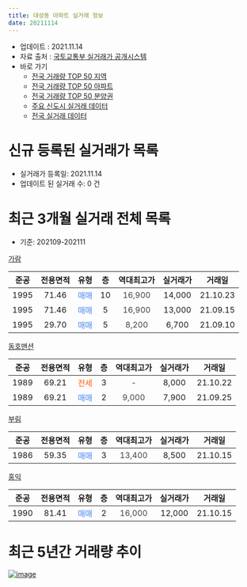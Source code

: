```yaml
---
title: 대성동 아파트 실거래 정보
date: 20211114
---
```


* 업데이트 : 2021.11.14
* 자료 출처 : [국토교통부 실거래가 공개시스템](http://rt.molit.go.kr)
* 바로 가기
    * [전국 거래량 TOP 50 지역](https://apt-info.github.io/apt-trade-info/tr)
    * [전국 거래량 TOP 50 아파트](https://apt-info.github.io/apt-trade-info/ta)
    * [전국 거래량 TOP 50 분양권](https://apt-info.github.io/apt-trade-info/tb)
    * [주요 신도시 실거래 데이터](https://apt-info.github.io/apt-trade-info/newtown)
    * [전국 실거래 데이터](https://apt-info.github.io/apt-trade-info/all)



<script async src="https://pagead2.googlesyndication.com/pagead/js/adsbygoogle.js"></script>
<!-- 기본광고 -->
<ins class="adsbygoogle"
     style="display:block"
     data-ad-client="ca-pub-1142216861245946"
     data-ad-slot="4805727019"
     data-ad-format="auto"
     data-full-width-responsive="true"></ins>
<script>
     (adsbygoogle = window.adsbygoogle || []).push({});
</script>


# 신규 등록된 실거래가 목록

* 실거래가 등록일: 2021.11.14
* 업데이트 된 실거래 수: 0 건




<script async src="https://pagead2.googlesyndication.com/pagead/js/adsbygoogle.js"></script>
<!-- 기본광고 -->
<ins class="adsbygoogle"
     style="display:block"
     data-ad-client="ca-pub-1142216861245946"
     data-ad-slot="4805727019"
     data-ad-format="auto"
     data-full-width-responsive="true"></ins>
<script>
     (adsbygoogle = window.adsbygoogle || []).push({});
</script>


# 최근 3개월 실거래 전체 목록
* 기준: 202109-202111


[가람](https://search.naver.com/search.naver?query=%EA%B0%80%EB%9E%8C)

|준공|전용면적|유형|층|역대최고가|실거래가|거래일|
|:---:|:---:|:---:|:---:|:---:|:---:|:---:|
|1995|71.46|<span style="color:#4285F3">매매</span>|10|<span style="color:#444444">16,900</span>|14,000|21.10.23|
|1995|71.46|<span style="color:#4285F3">매매</span>|5|<span style="color:#444444">16,900</span>|13,000|21.09.15|
|1995|29.70|<span style="color:#4285F3">매매</span>|5|<span style="color:#444444">8,200</span>|6,700|21.09.10|

[동호맨션](https://search.naver.com/search.naver?query=%EB%8F%99%ED%98%B8%EB%A7%A8%EC%85%98)

|준공|전용면적|유형|층|역대최고가|실거래가|거래일|
|:---:|:---:|:---:|:---:|:---:|:---:|:---:|
|1989|69.21|<span style="color:#FF5A00">전세</span>|3|<span style="color:#444444">-</span>|8,000|21.10.22|
|1989|69.21|<span style="color:#4285F3">매매</span>|2|<span style="color:#444444">9,000</span>|7,900|21.09.25|

[부림](https://search.naver.com/search.naver?query=%EB%B6%80%EB%A6%BC)

|준공|전용면적|유형|층|역대최고가|실거래가|거래일|
|:---:|:---:|:---:|:---:|:---:|:---:|:---:|
|1986|59.35|<span style="color:#4285F3">매매</span>|3|<span style="color:#444444">13,400</span>|8,500|21.10.15|

[홍익](https://search.naver.com/search.naver?query=%ED%99%8D%EC%9D%B5)

|준공|전용면적|유형|층|역대최고가|실거래가|거래일|
|:---:|:---:|:---:|:---:|:---:|:---:|:---:|
|1990|81.41|<span style="color:#4285F3">매매</span>|2|<span style="color:#444444">16,000</span>|12,000|21.10.15|



<script async src="https://pagead2.googlesyndication.com/pagead/js/adsbygoogle.js"></script>
<!-- 기본광고 -->
<ins class="adsbygoogle"
     style="display:block"
     data-ad-client="ca-pub-1142216861245946"
     data-ad-slot="4805727019"
     data-ad-format="auto"
     data-full-width-responsive="true"></ins>
<script>
     (adsbygoogle = window.adsbygoogle || []).push({});
</script>


# 최근 5년간 거래량 추이


<div style="width:100%;">
    <canvas id="deal_progress" height="200"></canvas>
</div>

<script>
new Chart(document.getElementById("deal_progress"), {
    type: 'line',
    data: {
        labels: ['16.01','16.02','16.03','16.04','16.05','16.06','16.07','16.08','16.10','16.11','16.12','17.01','17.02','17.03','17.04','17.05','17.06','17.07','17.08','17.09','17.10','18.01','18.02','18.03','18.04','18.07','18.08','18.12','19.01','19.02','19.03','19.04','19.05','19.06','19.07','19.09','19.10','19.12','20.02','20.03','20.04','20.05','20.06','20.07','20.09','20.10','20.12','21.01','21.02','21.03','21.04','21.05','21.06','21.07','21.08','21.09','21.10'],
        datasets: [{
            label: '매매/분양권',
            data: [3,0,1,4,2,2,3,0,4,1,2,2,1,1,2,4,3,1,1,1,0,1,1,1,1,0,1,0,0,2,3,2,1,1,0,2,2,3,1,0,1,4,3,0,1,2,2,1,2,1,1,4,1,2,3,3,3],
            borderColor: "rgba(66, 133, 243, 1)",
            backgroundColor: "rgba(66, 133, 243, 0.05)",
            borderWidth: 1,
            pointRadius: 0,
            fill: false,
            lineTension: 0
        },{
            label: '전/월세',
            data: [0,1,0,0,0,0,0,2,0,0,1,0,3,3,0,0,2,0,1,0,1,1,0,0,0,1,0,2,1,0,0,0,1,0,2,0,1,0,1,1,0,0,1,3,1,1,2,1,1,1,0,2,1,2,1,0,1],
            borderColor: "rgba(255, 90, 0, 1)",
            backgroundColor: "rgba(255, 90, 0, 0.05)",
            borderWidth: 1,
            pointRadius: 0,
            fill: false,
            lineTension: 0
        },{
            label: '합계',
            data: [3,1,1,4,2,2,3,2,4,1,3,2,4,4,2,4,5,1,2,1,1,2,1,1,1,1,1,2,1,2,3,2,2,1,2,2,3,3,2,1,1,4,4,3,2,3,4,2,3,2,1,6,2,4,4,3,4],
            borderColor: "rgba(0, 0, 0, 1)",
            backgroundColor: "rgba(0, 0, 0, 0.03)",
            borderWidth: 0.1,
            pointRadius: 0,
            fill: true,
            lineTension: 0
        }
        ]
    },
    options: {
        responsive: true,
        title: {
            display: false
        },
        tooltips: {
            mode: 'index',
            intersect: false
        },
        hover: {
            mode: 'nearest',
            intersect: true
        },
        scales: {
            xAxes: [{
                display: true,
                scaleLabel: {
                    display: true,
                    labelString: '년/월'
                }
            }],
            yAxes: [{
                display: true,
                ticks: {
                    suggestedMin: 0,
                },
                scaleLabel: {
                    display: true,
                    labelString: '실거래 수'
                }
            }]
        }
    }
});

</script>


[![image](https://apt-info.github.io/images/2020-01-03-apt-trade-info/1024x500.png)](https://play.google.com/store/apps/details?id=com.aptinfo.apttradeinfo)

